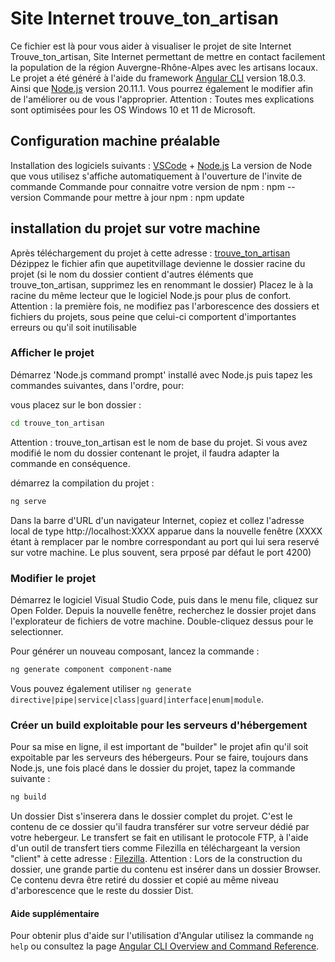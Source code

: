 # Site Internet trouve_ton_artisan

Ce fichier est là pour vous aider à visualiser le projet de site Internet Trouve_ton_artisan, Site Internet permettant de mettre en contact facilement la population de la région Auvergne-Rhône-Alpes avec les artisans locaux.
Le projet a été généré à l'aide du framework [Angular CLI](https://github.com/angular/angular-cli) version 18.0.3.
Ainsi que [Node.js](https://nodejs.org/) version 20.11.1.
Vous pourrez également le modifier afin de l'améliorer ou de vous l'approprier.
Attention : Toutes mes explications sont optimisées pour les OS Windows 10 et 11 de Microsoft.

## Configuration machine préalable

Installation des logiciels suivants :
[VSCode](https://code.visualstudio.com/) + [Node.js](https://nodejs.org/download)
La version de Node que vous utilisez s'affiche automatiquement à l'ouverture de l'invite de commande
Commande pour connaitre votre version de npm : npm --version
Commande pour mettre à jour npm : npm update

## installation du projet sur votre machine

Après téléchargement du projet à cette adresse : [trouve_ton_artisan](https://github.com/julien-turck/trouve_ton_artisan)
Dézippez le fichier afin que aupetitvillage devienne le dossier racine du projet (si le nom du dossier contient d'autres éléments que trouve_ton_artisan, supprimez les en renommant le dossier)
Placez le à la racine du même lecteur que le logiciel Node.js pour plus de confort.
Attention : la première fois, ne modifiez pas l'arborescence des dossiers et fichiers du projets, sous peine que celui-ci comportent d'importantes erreurs ou qu'il soit inutilisable

### Afficher le projet

Démarrez 'Node.js command prompt' installé avec Node.js puis tapez les commandes suivantes, dans l'ordre, pour:

vous placez sur le bon dossier :

```sh
cd trouve_ton_artisan
```

Attention : trouve_ton_artisan est le nom de base du projet. Si vous avez modifié le nom du dossier contenant le projet, il faudra adapter la commande en conséquence.

démarrez la compilation du projet :

```sh
ng serve
```

Dans la barre d'URL d'un navigateur Internet, copiez et collez l'adresse local de type http://localhost:XXXX apparue dans la nouvelle fenêtre (XXXX étant à remplacer par le nombre correspondant au port qui lui sera reservé sur votre machine. Le plus souvent, sera prposé par défaut le port 4200)

### Modifier le projet

Démarrez le logiciel Visual Studio Code, puis dans le menu file, cliquez sur Open Folder. Depuis la nouvelle fenêtre, recherchez le dossier projet dans l'explorateur de fichiers de votre machine. Double-cliquez dessus pour le selectionner.

Pour générer un nouveau composant, lancez la commande :

```sh
ng generate component component-name
```

Vous pouvez également utiliser `ng generate directive|pipe|service|class|guard|interface|enum|module`.

### Créer un build exploitable pour les serveurs d'hébergement

Pour sa mise en ligne, il est important de "builder" le projet afin qu'il soit expoitable par les serveurs des hébergeurs.
Pour se faire, toujours dans Node.js, une fois placé dans le dossier du projet, tapez la commande suivante :

```sh
ng build
```

Un dossier Dist s'inserera dans le dossier complet du projet. C'est le contenu de ce dossier qu'il faudra transférer sur votre serveur dédié par votre hebergeur.
Le transfert se fait en utilisant le protocole FTP, à l'aide d'un outil de transfert tiers comme Filezilla en téléchargeant la version "client" à cette adresse : [Filezilla](https://filezilla-project.org).
Attention : Lors de la construction du dossier, une grande partie du contenu est insérer dans un dossier Browser. Ce contenu devra être retiré du dossier et copié au même niveau d'arborescence que le reste du dossier Dist.

#### Aide supplémentaire

Pour obtenir plus d'aide sur l'utilisation d'Angular utilisez la commande `ng help` ou consultez la page [Angular CLI Overview and Command Reference](https://angular.dev/tools/cli).
